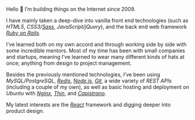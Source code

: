 Hello 👋 I’m building things on the Internet since 2009.

I have mainly taken a deep-dive into vanilla front end technologies (such as *HTML5*, *CSS3/[Sass](https://sass-lang.com)*, *JavaScript/jQuery*), and the back end web framework *[Ruby on Rails](https://rubyonrails.org)*.

I’ve learned both on my own accord and through working side by side with some incredible mentors. Most of my time has been with small companies and startups, meaning I’ve learned to wear many different kinds of hats at once; anything from design to project management.

Besides the previously mentioned technologies, I’ve been using *MySQL/PostgreSQL*, *[Redis](https://redis.io)*, *[Node.js](https://nodejs.org/)*, *[Git](https://git-scm.com)*, a wide variety of *REST APIs* (including a couple of my own), as well as basic hosting and deployment on *Ubuntu* with *[Nginx](https://nginx.org/en/)*, *[Thin](https://github.com/macournoyer/thin)*, and *[Capistrano](https://capistranorb.com)*.

My latest interests are the *[React](https://reactjs.org)* framework and digging deeper into product design.
